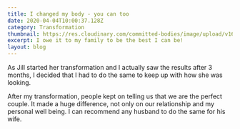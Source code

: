 ```yaml
---
title: I changed my body - you can too
date: 2020-04-04T10:00:37.128Z
category: Transformation
thumbnail: https://res.cloudinary.com/committed-bodies/image/upload/v1642427758/blog/JacqueBeforeAfter_mwqmce.jpg
excerpt: I owe it to my family to be the best I can be!
layout: blog
---
```

As Jill started her transformation and I actually saw the results after 3 months, I decided that I had to do the same to keep up with how she was looking.

After my transformation, people kept on telling us that we are the perfect couple. It made a huge difference, not only on our relationship and my personal well being. I can recommend any husband to do the same for his wife.